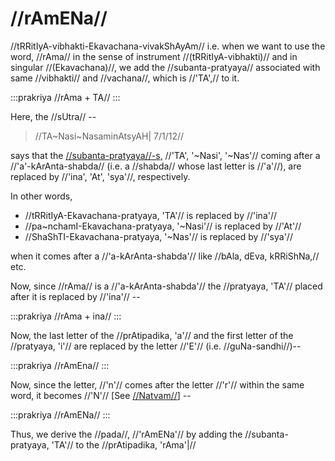 # //rAmENa//

//tRRitIyA-vibhakti-Ekavachana-vivakShAyAm// i.e. when we want to use
the word, //rAma// in the sense of instrument //(tRRitIyA-vibhakti)//
and in singular //(Ekavachana)//, we add the //subanta-pratyaya//
associated with same //vibhakti// and //vachana//, which is //'TA',// to
it.

:::prakriya
//rAma + TA//
:::

Here, the //sUtra// --

> //TA~Nasi~NasaminAtsyAH| 7/1/12//

says that the
[//subanta-pratyaya//-s,](#/lsk/subanta/general/subanta-pratyayah)
//'TA', '~Nasi', '~Nas'// coming after a //'a'-kArAnta-shabda// (i.e.
a //shabda// whose last letter is //'a'//), are replaced by //'ina',
'At', 'sya'//, respectively.

In other words,

- //tRRitIyA-Ekavachana-pratyaya, 'TA'// is replaced by //'ina'//
- //pa~nchamI-Ekavachana-pratyaya, '~Nasi'// is replaced by //'At'//
- //ShaShTI-Ekavachana-pratyaya, '~Nas'// is replaced by //'sya'//

when it comes after a //'a-kArAnta-shabda'// like //bAla, dEva,
kRRiShNa,// etc.

<!-- include 'anEkAlshitsarvasya'-->

Now, since //rAma// is a //'a-kArAnta-shabda'// the //pratyaya, 'TA'//
placed after it is replaced by //'ina'// --

:::prakriya
//rAma + ina//
:::

Now, the last letter of the //prAtipadika, 'a'// and the first letter of
the //pratyaya, 'i'// are replaced by the letter //'E'// (i.e.
//guNa-sandhi//)--

:::prakriya
//rAmEna//
:::

Now, since the letter, //'n'// comes after the letter //'r'// within the
same word, it becomes //'N'// \[See
[//Natvam//](#/lsk/subanta/general/natvam)] --

:::prakriya
//rAmENa//
:::

Thus, we derive the //pada//, //'rAmENa'// by adding the
//subanta-pratyaya, 'TA'// to the //prAtipadika, 'rAma'|//
